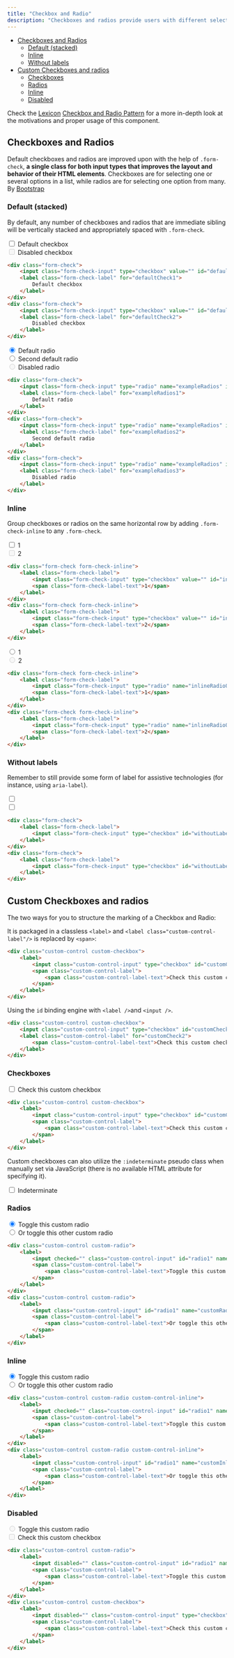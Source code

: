 ```yaml
---
title: "Checkbox and Radio"
description: "Checkboxes and radios provide users with different selection and activation tools."
---
```


<div class="nav-toc">

- [Checkboxes and Radios](#checkboxes-and-radios)
	- [Default (stacked)](#default-(stacked))
	- [Inline](#inline)
	- [Without labels](#without-labels)
- [Custom Checkboxes and radios](#custom-checkboxes-and-radios)
	- [Checkboxes](#checkboxes)
	- [Radios](#radios)
	- [Inline](#inline)
	- [Disabled](#disabled)

</div>

<div class="clay-site-alert alert alert-info">
	Check the <a href="https://liferay.design/lexicon">Lexicon</a> <a href="https://liferay.design/lexicon/core-components/forms/radio-check-toggle/">Checkbox and Radio Pattern</a> for a more in-depth look at the motivations and proper usage of this component.
</div>

## Checkboxes and Radios

Default checkboxes and radios are improved upon with the help of `.form-check`, **a single class for both input types that improves the layout and behavior of their HTML elements**. Checkboxes are for selecting one or several options in a list, while radios are for selecting one option from many.
By [Bootstrap](https://getbootstrap.com/docs/4.1/components/forms/#checkboxes-and-radios)

### Default (stacked)

By default, any number of checkboxes and radios that are immediate sibling will be vertically stacked and appropriately spaced with `.form-check`.

<div class="sheet-example">
	<div class="form-check">
		<input class="form-check-input" type="checkbox" value="" id="defaultCheck1">
		<label class="form-check-label" for="defaultCheck1">
			Default checkbox
		</label>
	</div>
	<div class="form-check">
		<input class="form-check-input" type="checkbox" value="" id="defaultCheck2" disabled>
		<label class="form-check-label" for="defaultCheck2">
			Disabled checkbox
		</label>
	</div>
</div>

```html
<div class="form-check">
	<input class="form-check-input" type="checkbox" value="" id="defaultCheck1">
	<label class="form-check-label" for="defaultCheck1">
		Default checkbox
	</label>
</div>
<div class="form-check">
	<input class="form-check-input" type="checkbox" value="" id="defaultCheck2" disabled>
	<label class="form-check-label" for="defaultCheck2">
		Disabled checkbox
	</label>
</div>
```

<div class="sheet-example">
	<div class="form-check">
		<input class="form-check-input" type="radio" name="exampleRadios" id="exampleRadios1" value="option1" checked>
		<label class="form-check-label" for="exampleRadios1">
			Default radio
		</label>
	</div>
	<div class="form-check">
		<input class="form-check-input" type="radio" name="exampleRadios" id="exampleRadios2" value="option2">
		<label class="form-check-label" for="exampleRadios2">
			Second default radio
		</label>
	</div>
	<div class="form-check">
		<input class="form-check-input" type="radio" name="exampleRadios" id="exampleRadios3" value="option3" disabled>
		<label class="form-check-label" for="exampleRadios3">
			Disabled radio
		</label>
	</div>
</div>

```html
<div class="form-check">
	<input class="form-check-input" type="radio" name="exampleRadios" id="exampleRadios1" value="option1" checked>
	<label class="form-check-label" for="exampleRadios1">
		Default radio
	</label>
</div>
<div class="form-check">
	<input class="form-check-input" type="radio" name="exampleRadios" id="exampleRadios2" value="option2">
	<label class="form-check-label" for="exampleRadios2">
		Second default radio
	</label>
</div>
<div class="form-check">
	<input class="form-check-input" type="radio" name="exampleRadios" id="exampleRadios3" value="option3" disabled>
	<label class="form-check-label" for="exampleRadios3">
		Disabled radio
	</label>
</div>
```

### Inline

Group checkboxes or radios on the same horizontal row by adding `.form-check-inline` to any `.form-check`.

<div class="sheet-example">
	<div class="form-check form-check-inline">
		<label class="form-check-label">
			<input class="form-check-input" type="checkbox" value="" id="inlineCheckbox1">
			<span class="form-check-label-text">1</span>
		</label>
	</div>
	<div class="form-check form-check-inline">
		<label class="form-check-label">
			<input class="form-check-input" type="checkbox" value="" id="inlineCheckbox2" disabled>
			<span class="form-check-label-text">2</span>
		</label>
	</div>
</div>

```html
<div class="form-check form-check-inline">
	<label class="form-check-label">
		<input class="form-check-input" type="checkbox" value="" id="inlineCheckbox1">
		<span class="form-check-label-text">1</span>
	</label>
</div>
<div class="form-check form-check-inline">
	<label class="form-check-label">
		<input class="form-check-input" type="checkbox" value="" id="inlineCheckbox2" disabled>
		<span class="form-check-label-text">2</span>
	</label>
</div>
```

<div class="sheet-example">
	<div class="form-check form-check-inline">
		<label class="form-check-label">
			<input class="form-check-input" type="radio" name="inlineRadioOptions" value="option1" id="inlineRadio1">
			<span class="form-check-label-text">1</span>
		</label>
	</div>
	<div class="form-check form-check-inline">
		<label class="form-check-label">
			<input class="form-check-input" type="radio" name="inlineRadioOptions" value="option2" id="inlineRadio2" disabled>
			<span class="form-check-label-text">2</span>
		</label>
	</div>
</div>

```html
<div class="form-check form-check-inline">
	<label class="form-check-label">
		<input class="form-check-input" type="radio" name="inlineRadioOptions" value="option1" id="inlineRadio1">
		<span class="form-check-label-text">1</span>
	</label>
</div>
<div class="form-check form-check-inline">
	<label class="form-check-label">
		<input class="form-check-input" type="radio" name="inlineRadioOptions" value="option2" id="inlineRadio2" disabled>
		<span class="form-check-label-text">2</span>
	</label>
</div>
```

### Without labels

Remember to still provide some form of label for assistive technologies (for instance, using `aria-label`).

<div class="sheet-example">
	<div class="form-check">
		<label class="form-check-label">
			<input class="form-check-input" type="checkbox" id="withoutLabelCheckbox" value="">
		</label>
	</div>
	<div class="form-check">
		<label class="form-check-label">
			<input class="form-check-input" type="checkbox" id="withoutLabelCheckbox1" value="">
		</label>
	</div>
</div>

```html
<div class="form-check">
	<label class="form-check-label">
		<input class="form-check-input" type="checkbox" id="withoutLabelCheckbox" value="">
	</label>
</div>
<div class="form-check">
	<label class="form-check-label">
		<input class="form-check-input" type="checkbox" id="withoutLabelCheckbox1" value="">
	</label>
</div>
```

## Custom Checkboxes and radios

The two ways for you to structure the marking of a Checkbox and Radio:

It is packaged in a classless `<label>` and `<label class="custom-control-label"/>` is replaced by `<span>`:

```html
<div class="custom-control custom-checkbox">
	<label>
		<input class="custom-control-input" type="checkbox" id="customCheck1"/>
		<span class="custom-control-label">
			<span class="custom-control-label-text">Check this custom checkbox</span>
		</span>
	</label>
</div>
```

Using the `id` binding engine with `<label />`and `<input />`.

```html
<div class="custom-control custom-checkbox">
	<input class="custom-control-input" type="checkbox" id="customCheck2"/>
	<label class="custom-control-label" for="customCheck2">
		<span class="custom-control-label-text">Check this custom checkbox</span>
	</label>
</div>
```

### Checkboxes

<div class="sheet-example">
	<div class="custom-control custom-checkbox">
		<label>
			<input class="custom-control-input" type="checkbox" id="customCheck1"/>
			<span class="custom-control-label">
				<span class="custom-control-label-text">Check this custom checkbox</span>
			</span>
		</label>
	</div>
</div>

```html
<div class="custom-control custom-checkbox">
	<label>
		<input class="custom-control-input" type="checkbox" id="customCheck1"/>
		<span class="custom-control-label">
			<span class="custom-control-label-text">Check this custom checkbox</span>
		</span>
	</label>
</div>
```

Custom checkboxes can also utilize the `:indeterminate` pseudo class when manually set via JavaScript (there is no available HTML attribute for specifying it).

<div class="sheet-example">
	<div class="custom-control custom-checkbox">
		<label>
			<input class="clay-site-custom-checkbox-indeterminate custom-control-input" type="checkbox">
			<span class="custom-control-label">
				<span class="custom-control-label-text">Indeterminate</span>
			</span>
		</label>
	</div>
</div>

### Radios

<div class="sheet-example">
	<div class="custom-control custom-radio">
		<label>
			<input checked="" class="custom-control-input" id="radio1" name="customRadio" type="radio">
			<span class="custom-control-label">
				<span class="custom-control-label-text">Toggle this custom radio</span>
			</span>
		</label>
	</div>
	<div class="custom-control custom-radio">
		<label>
			<input class="custom-control-input" id="radio1" name="customRadio" type="radio">
			<span class="custom-control-label">
				<span class="custom-control-label-text">Or toggle this other custom radio</span>
			</span>
		</label>
	</div>
</div>

```html
<div class="custom-control custom-radio">
	<label>
		<input checked="" class="custom-control-input" id="radio1" name="customRadio" type="radio">
		<span class="custom-control-label">
			<span class="custom-control-label-text">Toggle this custom radio</span>
		</span>
	</label>
</div>
<div class="custom-control custom-radio">
	<label>
		<input class="custom-control-input" id="radio1" name="customRadio" type="radio">
		<span class="custom-control-label">
			<span class="custom-control-label-text">Or toggle this other custom radio</span>
		</span>
	</label>
</div>
```

### Inline

<div class="sheet-example">
	<div class="custom-control custom-radio custom-control-inline">
		<label>
			<input checked="" class="custom-control-input" id="radio1" name="customInlineRadio" type="radio">
			<span class="custom-control-label">
				<span class="custom-control-label-text">Toggle this custom radio</span>
			</span>
		</label>
	</div>
	<div class="custom-control custom-radio custom-control-inline">
		<label>
			<input class="custom-control-input" id="radio1" name="customInlineRadio" type="radio">
			<span class="custom-control-label">
				<span class="custom-control-label-text">Or toggle this other custom radio</span>
			</span>
		</label>
	</div>
</div>

```html
<div class="custom-control custom-radio custom-control-inline">
	<label>
		<input checked="" class="custom-control-input" id="radio1" name="customInlineRadio" type="radio">
		<span class="custom-control-label">
			<span class="custom-control-label-text">Toggle this custom radio</span>
		</span>
	</label>
</div>
<div class="custom-control custom-radio custom-control-inline">
	<label>
		<input class="custom-control-input" id="radio1" name="customInlineRadio" type="radio">
		<span class="custom-control-label">
			<span class="custom-control-label-text">Or toggle this other custom radio</span>
		</span>
	</label>
</div>
```

### Disabled

<div class="sheet-example">
	<div class="custom-control custom-radio">
		<label>
			<input disabled="" class="custom-control-input" id="radio1" name="customDisabledRadio" type="radio">
			<span class="custom-control-label">
				<span class="custom-control-label-text">Toggle this custom radio</span>
			</span>
		</label>
	</div>
	<div class="custom-control custom-checkbox">
		<label>
			<input disabled="" class="custom-control-input" type="checkbox" id="customDisabledCheck1"/>
			<span class="custom-control-label">
				<span class="custom-control-label-text">Check this custom checkbox</span>
			</span>
		</label>
	</div>
</div>

```html
<div class="custom-control custom-radio">
	<label>
		<input disabled="" class="custom-control-input" id="radio1" name="customDisabledRadio" type="radio">
		<span class="custom-control-label">
			<span class="custom-control-label-text">Toggle this custom radio</span>
		</span>
	</label>
</div>
<div class="custom-control custom-checkbox">
	<label>
		<input disabled="" class="custom-control-input" type="checkbox" id="customDisabledCheck1"/>
		<span class="custom-control-label">
			<span class="custom-control-label-text">Check this custom checkbox</span>
		</span>
	</label>
</div>
```
